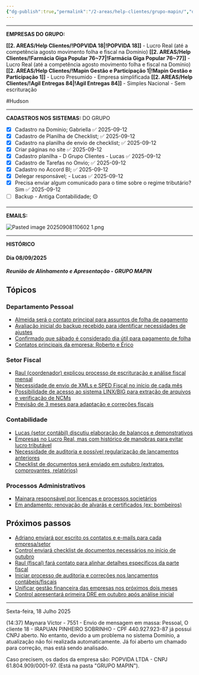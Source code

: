 ```yaml
---
{"dg-publish":true,"permalink":"/2-areas/help-clientes/grupo-mapin/","dgPassFrontmatter":true,"created":"2025-07-18T14:38:24.460-03:00","updated":"2025-09-12T17:05:10.815-03:00"}
---
```




_________
**EMPRESAS DO GRUPO:**

**[[2. AREAS/Help Clientes/!POPVIDA 18\|!POPVIDA 18]]** - Lucro Real (até a competência agosto movimento folha e fiscal na Domínio)
**[[2. AREAS/Help Clientes/!Farmácia Giga Popular 76~77\|!Farmácia Giga Popular 76~77]]** - Lucro Real (até a competência agosto movimento folha e fiscal na Domínio)
**[[2. AREAS/Help Clientes/!Mapin Gestão e Participação 1\|!Mapin Gestão e Participação 1]]** - Lucro Presumido - Empresa simplificada
**[[2. AREAS/Help Clientes/!Agil Entregas 84\|!Agil Entregas 84]]** - Simples Nacional - Sem escrituração

#Hudson
____________
**CADASTROS NOS SISTEMAS:** DO GRUPO

- [x] Cadastro na Domínio; Gabriella ✅ 2025-09-12
- [x] Cadastro de Planilha de Checklist; ✅ 2025-09-12
- [x] Cadastro na planilha de envio de checklist; ✅ 2025-09-12
- [x] Criar páginas no site ✅ 2025-09-12
- [x] Cadastro planilha - D Grupo Clientes - Lucas ✅ 2025-09-12
- [x] Cadastro de Tarefas no Onvio; ✅ 2025-09-12
- [x] Cadastro no Accord BI; ✅ 2025-09-12
- [x] Delegar responsável; - Lucas ✅ 2025-09-12
- [x] Precisa enviar algum comunicado para o time sobre o regime tributário? Sim ✅ 2025-09-12
- [ ] Backup - Antiga Contabilidade; 🟡

_________

**EMAILS:**

![Pasted image 20250908110602 1.png](/img/user/4.%20ARQUIVOS/Pasted%20image%2020250908110602%201.png)
____


**HISTÓRICO**


#### **Dia 08/09/2025**
##### **Reunião de Alinhamento e Apresentação - GRUPO MAPIN**
## Tópicos

### Departamento Pessoal

- [Almeida será o contato principal para assuntos de folha de pagamento](https://fathom.video/share/KCPVSUFSauVaXYapA1AxNP2KYiPqgQp9?tab=summary&timestamp=95.0&utm_campaign=postmeetingsummary&utm_content=summary_item&utm_medium=email)
- [Avaliação inicial do backup recebido para identificar necessidades de ajustes](https://fathom.video/share/KCPVSUFSauVaXYapA1AxNP2KYiPqgQp9?tab=summary&timestamp=72.0&utm_campaign=postmeetingsummary&utm_content=summary_item&utm_medium=email)
- [Confirmado que sábado é considerado dia útil para pagamento de folha](https://fathom.video/share/KCPVSUFSauVaXYapA1AxNP2KYiPqgQp9?tab=summary&timestamp=317.0&utm_campaign=postmeetingsummary&utm_content=summary_item&utm_medium=email)
- [Contatos principais da empresa: Roberto e Érico](https://fathom.video/share/KCPVSUFSauVaXYapA1AxNP2KYiPqgQp9?tab=summary&timestamp=153.0&utm_campaign=postmeetingsummary&utm_content=summary_item&utm_medium=email)
### Setor Fiscal

- [Raul (coordenador) explicou processo de escrituração e análise fiscal mensal](https://fathom.video/share/KCPVSUFSauVaXYapA1AxNP2KYiPqgQp9?tab=summary&timestamp=600.0&utm_campaign=postmeetingsummary&utm_content=summary_item&utm_medium=email)
- [Necessidade de envio de XMLs e SPED Fiscal no início de cada mês](https://fathom.video/share/KCPVSUFSauVaXYapA1AxNP2KYiPqgQp9?tab=summary&timestamp=642.0&utm_campaign=postmeetingsummary&utm_content=summary_item&utm_medium=email)
- [Possibilidade de acesso ao sistema LINX/BIG para extração de arquivos e verificação de NCMs](https://fathom.video/share/KCPVSUFSauVaXYapA1AxNP2KYiPqgQp9?tab=summary&timestamp=764.0&utm_campaign=postmeetingsummary&utm_content=summary_item&utm_medium=email)
- [Previsão de 3 meses para adaptação e correções fiscais](https://fathom.video/share/KCPVSUFSauVaXYapA1AxNP2KYiPqgQp9?tab=summary&timestamp=680.0&utm_campaign=postmeetingsummary&utm_content=summary_item&utm_medium=email)
### Contabilidade

- [Lucas (setor contábil) discutiu elaboração de balanços e demonstrativos](https://fathom.video/share/KCPVSUFSauVaXYapA1AxNP2KYiPqgQp9?tab=summary&timestamp=1010.0&utm_campaign=postmeetingsummary&utm_content=summary_item&utm_medium=email)
- [Empresas no Lucro Real, mas com histórico de manobras para evitar lucro tributável](https://fathom.video/share/KCPVSUFSauVaXYapA1AxNP2KYiPqgQp9?tab=summary&timestamp=1469.0&utm_campaign=postmeetingsummary&utm_content=summary_item&utm_medium=email)
- [Necessidade de auditoria e possível regularização de lançamentos anteriores](https://fathom.video/share/KCPVSUFSauVaXYapA1AxNP2KYiPqgQp9?tab=summary&timestamp=1462.0&utm_campaign=postmeetingsummary&utm_content=summary_item&utm_medium=email)
- [Checklist de documentos será enviado em outubro (extratos, comprovantes, relatórios)](https://fathom.video/share/KCPVSUFSauVaXYapA1AxNP2KYiPqgQp9?tab=summary&timestamp=1636.0&utm_campaign=postmeetingsummary&utm_content=summary_item&utm_medium=email)
### Processos Administrativos

- [Mainara responsável por licenças e processos societários](https://fathom.video/share/KCPVSUFSauVaXYapA1AxNP2KYiPqgQp9?tab=summary&timestamp=498.0&utm_campaign=postmeetingsummary&utm_content=summary_item&utm_medium=email)
- [Em andamento: renovação de alvarás e certificados (ex: bombeiros)](https://fathom.video/share/KCPVSUFSauVaXYapA1AxNP2KYiPqgQp9?tab=summary&timestamp=432.0&utm_campaign=postmeetingsummary&utm_content=summary_item&utm_medium=email)
## Próximos passos

- [Adriano enviará por escrito os contatos e e-mails para cada empresa/setor](https://fathom.video/share/KCPVSUFSauVaXYapA1AxNP2KYiPqgQp9?tab=summary&timestamp=1784.0&utm_campaign=postmeetingsummary&utm_content=summary_item&utm_medium=email)
- [Control enviará checklist de documentos necessários no início de outubro](https://fathom.video/share/KCPVSUFSauVaXYapA1AxNP2KYiPqgQp9?tab=summary&timestamp=1636.0&utm_campaign=postmeetingsummary&utm_content=summary_item&utm_medium=email)
- [Raul (fiscal) fará contato para alinhar detalhes específicos da parte fiscal](https://fathom.video/share/KCPVSUFSauVaXYapA1AxNP2KYiPqgQp9?tab=summary&timestamp=1636.0&utm_campaign=postmeetingsummary&utm_content=summary_item&utm_medium=email)
- [Iniciar processo de auditoria e correções nos lançamentos contábeis/fiscais](https://fathom.video/share/KCPVSUFSauVaXYapA1AxNP2KYiPqgQp9?tab=summary&timestamp=1462.0&utm_campaign=postmeetingsummary&utm_content=summary_item&utm_medium=email)
- [Unificar gestão financeira das empresas nos próximos dois meses](https://fathom.video/share/KCPVSUFSauVaXYapA1AxNP2KYiPqgQp9?tab=summary&timestamp=1800.0&utm_campaign=postmeetingsummary&utm_content=summary_item&utm_medium=email)
- [Control apresentará primeira DRE em outubro após análise inicial](https://fathom.video/share/KCPVSUFSauVaXYapA1AxNP2KYiPqgQp9?tab=summary&timestamp=1725.0&utm_campaign=postmeetingsummary&utm_content=summary_item&utm_medium=email)

____

Sexta-feira, 18 Julho 2025
 
(14:37) Maynara Víctor - 7551 - Envio de mensagem em massa: Pessoal,
O cliente 18 - IRAPUAN PINHEIRO SOBRINHO - CPF 440.927.923-87 já possui CNPJ aberto. No entanto, devido a um problema no sistema Domínio, a atualização não foi realizada automaticamente. Já foi aberto um chamado para correção, mas está sendo analisado. 

Caso precisem, os dados da empresa são:
POPVIDA LTDA - CNPJ 61.804.909/0001-97. (Está na pasta "GRUPO MAPIN"). 



